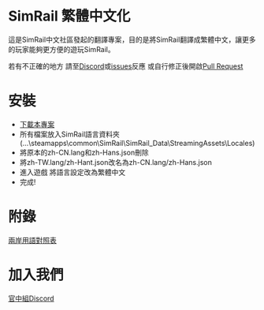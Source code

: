 # SimRail 繁體中文化

這是SimRail中文社區發起的翻譯專案，目的是將SimRail翻譯成繁體中文，讓更多的玩家能夠更方便的遊玩SimRail。

若有不正確的地方 請至[Discord](https://discord.gg/VxJAjDQg9E)或[issues](https://github.com/rinnyanneko/SRTCTP/issues)反應 或自行修正後開啟[Pull Request](https://github.com/rinnyanneko/SRTCTP/pulls)

# 安裝

+ [下載本專案](https://github.com/rinnyanneko/SRTCTP/releases/)
+ 所有檔案放入SimRail語言資料夾(...\steamapps\common\SimRail\SimRail_Data\StreamingAssets\Locales)
+ 將原本的zh-CN.lang和zh-Hans.json刪除
+ 將zh-TW.lang/zh-Hant.json改名為zh-CN.lang/zh-Hans.json
+ 進入遊戲 將語言設定改為繁體中文
+ 完成!

# 附錄

[兩岸用語對照表](兩岸用語對照表.md)
# 加入我們

[官中組Discord](https://discord.gg/VxJAjDQg9E)

